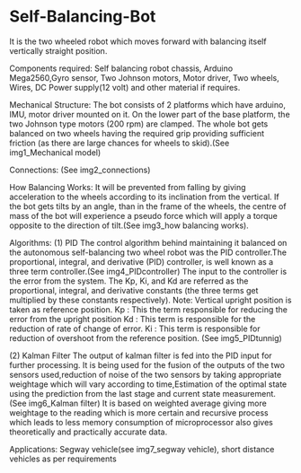 # Self-Balancing-Bot
It is the two wheeled robot which moves forward with balancing itself vertically straight position.

Components required: 
Self balancing robot chassis,
Arduino Mega2560,Gyro sensor,
Two Johnson motors,
Motor driver,
Two wheels,
Wires, 
DC Power supply(12 volt) and other material if requires.

Mechanical Structure:
The bot consists of 2 platforms which have  arduino, IMU, motor driver mounted on it. 
On the  lower part of the base platform, the two Johnson type motors (200 rpm) are clamped. 
The whole bot gets  balanced on two wheels having the required grip  providing sufficient friction (as there are large chances  for wheels to skid).(See img1_Mechanical model) 

Connections:
(See img2_connections)

How Balancing Works:
It will be prevented from falling by giving acceleration  to the wheels according to its inclination from the  vertical. If the bot gets tilts by an angle, than in the  frame of the wheels, the centre of mass of the bot will experience a pseudo force which will apply a torque  opposite to the direction of tilt.(See img3_how balancing works).

Algorithms:
(1) PID 
    The control algorithm behind maintaining it balanced on the autonomous self-balancing two wheel robot was the PID controller.The         proportional, integral, and derivative (PID) controller, is well known as a three term controller.(See img4_PIDcontroller)
    The input to the controller is the error from the system. The Kp, Ki, and Kd are referred as the proportional, integral, and             derivative constants (the three terms get multiplied by these constants respectively).
    Note: Vertical upright position is taken as reference position.
    Kp : This the term responsible for reducing the error from the upright position
    Kd : This term is responsible for the reduction of rate of change of error.
    Ki :  This term is responsible for reduction of overshoot from the reference position.
    (See img5_PIDtunnig)
    
(2) Kalman Filter
    The output of kalman filter is fed into the PID input for further processing.
    It is being used for the fusion of the outputs of the two sensors used,reduction of noise of the two sensors by taking appropriate       weightage which will vary according to time,Estimation of the optimal state using the prediction from the last stage and current         state  measurement.(See img6_Kalman filter)
    It is based on weighted average giving more weightage to the reading which is more certain and recursive process which leads to
    less memory consumption of microprocessor also gives theoretically and practically accurate data.
    
Applications:
Segway vehicle(see img7_segway vehicle),
short distance vehicles as per requirements








